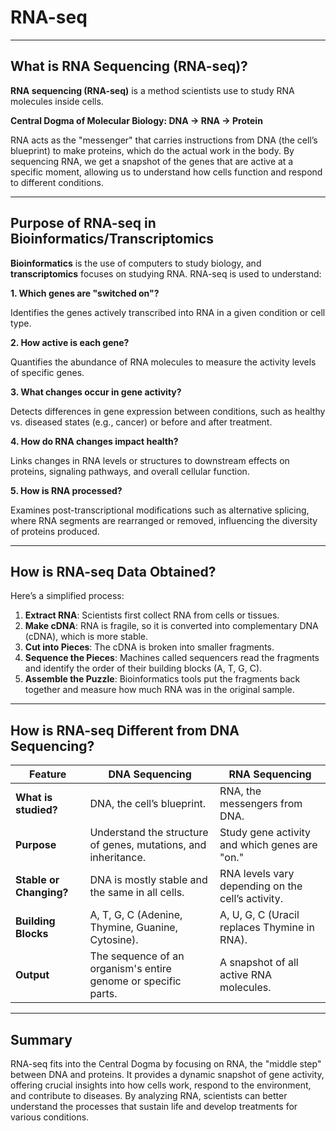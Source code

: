 # **RNA-seq**

---

## **What is RNA Sequencing (RNA-seq)?**

**RNA sequencing (RNA-seq)** is a method scientists use to study RNA molecules inside cells. 

**Central Dogma of Molecular Biology: DNA → RNA → Protein** 

RNA acts as the "messenger" that carries instructions from DNA (the cell’s blueprint) to make proteins, which do the actual work in the body. By sequencing RNA, we get a snapshot of the genes that are active at a specific moment, allowing us to understand how cells function and respond to different conditions.

---

## **Purpose of RNA-seq in Bioinformatics/Transcriptomics**

**Bioinformatics** is the use of computers to study biology, and **transcriptomics** focuses on studying RNA. RNA-seq is used to understand:

**1. Which genes are "switched on"?**

Identifies the genes actively transcribed into RNA in a given condition or cell type.

**2. How active is each gene?**

Quantifies the abundance of RNA molecules to measure the activity levels of specific genes.

**3. What changes occur in gene activity?**

Detects differences in gene expression between conditions, such as healthy vs. diseased states (e.g., cancer) or before and after treatment.

**4. How do RNA changes impact health?**

Links changes in RNA levels or structures to downstream effects on proteins, signaling pathways, and overall cellular function.

**5. How is RNA processed?**

Examines post-transcriptional modifications such as alternative splicing, where RNA segments are rearranged or removed, influencing the diversity of proteins produced.

---

## **How is RNA-seq Data Obtained?**

Here’s a simplified process:

1. **Extract RNA**: Scientists first collect RNA from cells or tissues.
2. **Make cDNA**: RNA is fragile, so it is converted into complementary DNA (cDNA), which is more stable.
3. **Cut into Pieces**: The cDNA is broken into smaller fragments.
4. **Sequence the Pieces**: Machines called sequencers read the fragments and identify the order of their building blocks (A, T, G, C).
5. **Assemble the Puzzle**: Bioinformatics tools put the fragments back together and measure how much RNA was in the original sample.

---

## **How is RNA-seq Different from DNA Sequencing?**

| **Feature**              | **DNA Sequencing**                          | **RNA Sequencing**                        |
|--------------------------|---------------------------------------------|------------------------------------------|
| **What is studied?**     | DNA, the cell’s blueprint.                 | RNA, the messengers from DNA.            |
| **Purpose**              | Understand the structure of genes, mutations, and inheritance. | Study gene activity and which genes are "on." |
| **Stable or Changing?**  | DNA is mostly stable and the same in all cells. | RNA levels vary depending on the cell’s activity. |
| **Building Blocks**      | A, T, G, C (Adenine, Thymine, Guanine, Cytosine). | A, U, G, C (Uracil replaces Thymine in RNA). |
| **Output**               | The sequence of an organism's entire genome or specific parts. | A snapshot of all active RNA molecules. |

---


## **Summary**

RNA-seq fits into the Central Dogma by focusing on RNA, the "middle step" between DNA and proteins. It provides a dynamic snapshot of gene activity, offering crucial insights into how cells work, respond to the environment, and contribute to diseases. By analyzing RNA, scientists can better understand the processes that sustain life and develop treatments for various conditions.
